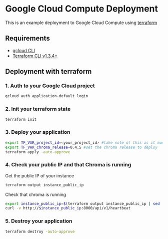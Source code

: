 # Google Cloud Compute Deployment

This is an example deployment to Google Cloud Compute using [terraform](https://www.terraform.io/)

## Requirements
- [gcloud CLI](https://cloud.google.com/sdk/gcloud)
- [Terraform CLI v1.3.4+](https://developer.hashicorp.com/terraform/tutorials/gcp-get-started/install-cli)

## Deployment with terraform

### 1. Auth to your Google Cloud project
```bash
gcloud auth application-default login
```

### 2. Init your terraform state
```bash
terraform init
```

### 3. Deploy your application
```bash
export TF_VAR_project_id=<your_project_id> #take note of this as it must be present in all of the subsequent steps
export TF_VAR_chroma_release=0.4.5 #set the chroma release to deploy
terraform apply -auto-approve
```

### 4. Check your public IP and that Chroma is running

Get the public IP of your instance

```bash
terraform output instance_public_ip
```

Check that chroma is running
```bash
export instance_public_ip=$(terraform output instance_public_ip | sed 's/"//g')
curl -v http://$instance_public_ip:8000/api/v1/heartbeat
```

### 5. Destroy your application
```bash
terraform destroy -auto-approve
```
